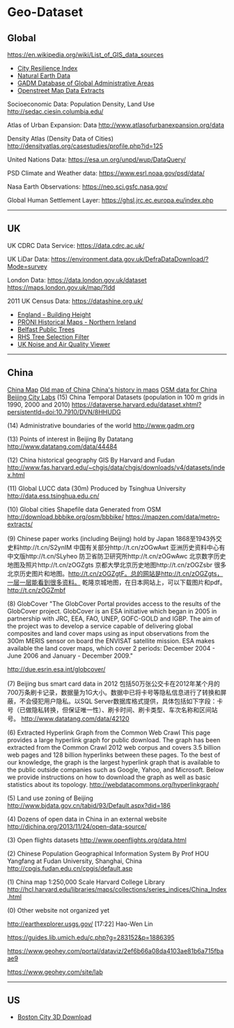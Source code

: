 # Geo-Dataset

## Global
https://en.wikipedia.org/wiki/List_of_GIS_data_sources
 
- [City Resilience Index](https://www.cityresilienceindex.org/#/city-profiles)
- [Natural Earth Data](http://www.naturalearthdata.com/)
- [GADM Database of Global Administrative Areas](http://www.gadm.org/) 
- [Openstreet Map Data Extracts](http://download.geofabrik.de/)
 
Socioeconomic Data: Population Density, Land Use
http://sedac.ciesin.columbia.edu/
 
Atlas of Urban Expansion: Data
http://www.atlasofurbanexpansion.org/data
 
Density Atlas (Density Data of Cities)
http://densityatlas.org/casestudies/profile.php?id=125
 
United Nations Data:
https://esa.un.org/unpd/wup/DataQuery/
 
PSD Climate and Weather data:
https://www.esrl.noaa.gov/psd/data/
 
Nasa Earth Observations:
https://neo.sci.gsfc.nasa.gov/
 
Global Human Settlement Layer:
https://ghsl.jrc.ec.europa.eu/index.php

----

## UK
UK CDRC Data Service:
https://data.cdrc.ac.uk/
 
UK LiDar Data:
https://environment.data.gov.uk/DefraDataDownload/?Mode=survey
 
London Data:
https://data.london.gov.uk/dataset
https://maps.london.gov.uk/map/?ldd
 
2011 UK Census Data:
https://datashine.org.uk/
 
- [England - Building Height](https://buildingheights.emu-analytics.net/)
- [PRONI Historical Maps - Northern Ireland](https://apps2.spatialni.gov.uk/EduSocial/PRONIApplication/index.html)
- [Belfast Public Trees](http://queensub.maps.arcgis.com/apps/webappviewer/index.html?id=b8c2caf1800f472ab16a1b7637e7d0ba)
- [RHS Tree Selection Filter](https://www.rhs.org.uk/plants/trees)
- [UK Noise and Air Quality Viewer](http://extrium.co.uk/noiseviewer.html)
 
----
    
## China

[China Map](http://worldmap.harvard.edu/chinamap/)
[Old map of China](http://www.oldmapsonline.org/map/rumsey/1642.064)
[China's history in maps](https://worldmap.harvard.edu/maps/china-history)
[OSM data for China](http://download.geofabrik.de/asia/china.html#)
[Beijing City Labs](https://www.beijingcitylab.com/data-released-1/data1-20/)
(15) China Temporal Datasets (population in 100 m grids in 1990, 2000 and 2010)
https://dataverse.harvard.edu/dataset.xhtml?persistentId=doi:10.7910/DVN/8HHUDG
 
(14) Administrative boundaries of the world
http://www.gadm.org
 
(13) Points of interest in Beijing By Datatang
http://www.datatang.com/data/44484
 
(12) China historical geography GIS By Harvard and Fudan
http://www.fas.harvard.edu/~chgis/data/chgis/downloads/v4/datasets/index.html
 
(11) Global LUCC data (30m) Produced by Tsinghua University
http://data.ess.tsinghua.edu.cn/
 
(10) Global cities Shapefile data Generated from OSM
http://download.bbbike.org/osm/bbbike/
https://mapzen.com/data/metro-extracts/
 
(9) Chinese paper works (including Beijing) hold by Japan
1868至1943外交史料http://t.cn/S2ynIM 中国有关部分http://t.cn/zOGwAwt 亚洲历史资料中心有中文版http://t.cn/SLyheo 防卫省防卫研究所http://t.cn/zOGwAwc 北京数字历史地图及照片http://t.cn/zOGZgts 京都大學北京历史地图http://t.cn/zOGZsbr
很多北京历史图片和地图。http://t.cn/zOGZgtF。总的网站是http://t.cn/zOGZgts，一层一层能看到很多资料。
乾隆京城地图，在日本网站上，可以下载图片和pdf。http://t.cn/zOGZmbf
 
(8) GlobCover
"The GlobCover Portal provides access to the results of the GlobCover project.
GlobCover is an ESA initiative which began in 2005 in partnership with JRC, EEA, FAO, UNEP, GOFC-GOLD and IGBP. The aim of the project was to develop a service capable of delivering global composites and land cover maps using as input observations from the 300m MERIS sensor on board the ENVISAT satellite mission. ESA makes available the land cover maps, which cover 2 periods: December 2004 - June 2006 and January - December 2009."
 
http://due.esrin.esa.int/globcover/
 
(7) Beijing bus smart card data in 2012
包括50万张公交卡在2012年某个月的700万条刷卡记录，数据量为1G大小。数据中已将卡号等隐私信息进行了转换和屏蔽，不会侵犯用户隐私。以SQL Server数据库格式提供，具体包括如下字段：卡号（已做隐私转换，但保证唯一性）、刷卡时间、刷卡类型、车次名称和区间站号。
http://www.datatang.com/data/42120
 
(6) Extracted Hyperlink Graph from the Common Web Crawl
This page provides a large hyperlink graph for public download. The graph has been extracted from the Common Crawl 2012 web corpus and covers 3.5 billion web pages and 128 billion hyperlinks between these pages. To the best of our knowledge, the graph is the largest hyperlink graph that is available to the public outside companies such as Google, Yahoo, and Microsoft. Below we provide instructions on how to download the graph as well as basic statistics about its topology.
http://webdatacommons.org/hyperlinkgraph/
 
(5) Land use zoning of Beijing 
http://www.bjdata.gov.cn/tabid/93/Default.aspx?did=186
 
(4) Dozens of open data in China in an external website
http://djchina.org/2013/11/24/open-data-source/
 
(3) Open flights datasets
http://www.openflights.org/data.html
 
(2) Chinese Population Geographical Information System By Prof HOU Yangfang at Fudan University, Shanghai, China
http://cpgis.fudan.edu.cn/cpgis/default.asp
 
(1) China map 1:250,000 Scale Harvard College Library
http://hcl.harvard.edu/libraries/maps/collections/series_indices/China_Index.html
 
(0) Other website not organized yet
 
http://earthexplorer.usgs.gov/
[17:22] Hao-Wen Lin
    
https://guides.lib.umich.edu/c.php?g=283152&p=1886395

https://www.geohey.com/portal/dataviz/2ef6b66a08da4103ae81b6a715fbaae9

https://www.geohey.com/site/lab

---
## US
- [Boston City 3D Download](http://www.bostonplans.org/3d-data-maps/3d-smart-model/3d-data-download)
